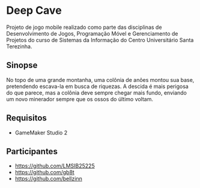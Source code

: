 # Deep Cave

Projeto de jogo mobile realizado como parte das disciplinas de Desenvolvimento de Jogos, Programação Móvel e Gerenciamento de Projetos do curso de Sistemas da Informação do Centro Universitário Santa Terezinha.

## Sinopse
No topo de uma grande montanha, uma colônia de anões montou sua base, pretendendo escava-la em busca de riquezas. A descida é mais perigosa do que parece, mas a colônia deve sempre chegar mais fundo, enviando um novo minerador sempre que os ossos do último voltam.

## Requisitos
- GameMaker Studio 2

## Participantes
- https://github.com/LMSIB25225
- https://github.com/gb8t
- https://github.com/bellzinn
